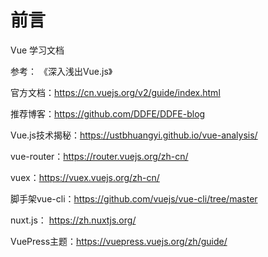 # 前言

Vue 学习文档

参考：
《深入浅出Vue.js》



官方文档：<https://cn.vuejs.org/v2/guide/index.html>

推荐博客：<https://github.com/DDFE/DDFE-blog> 

Vue.js技术揭秘：<https://ustbhuangyi.github.io/vue-analysis/>



vue-router：<https://router.vuejs.org/zh-cn/>

vuex：<https://vuex.vuejs.org/zh-cn/>

脚手架vue-cli：<https://github.com/vuejs/vue-cli/tree/master>

nuxt.js： <https://zh.nuxtjs.org/>

VuePress主题：<https://vuepress.vuejs.org/zh/guide/>

